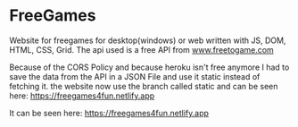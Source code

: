 # FreeGames
Website for freegames for desktop(windows) or web written with JS, DOM, HTML, CSS, Grid. The api used is a free API from www.freetogame.com

Because of the CORS Policy and because heroku isn't free anymore I had to save the data from the API in a JSON File and use it static instead of fetching it. 
the website now use the branch called static and can be seen here: https://freegames4fun.netlify.app

It can be seen here: https://freegames4fun.netlify.app

